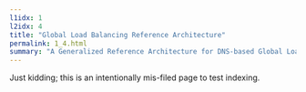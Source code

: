 ```yaml
---
l1idx: 1
l2idx: 4
title: "Global Load Balancing Reference Architecture"
permalink: 1_4.html
summary: "A Generalized Reference Architecture for DNS-based Global Load Balancing"
---
```


Just kidding; this is an intentionally mis-filed page to test indexing.